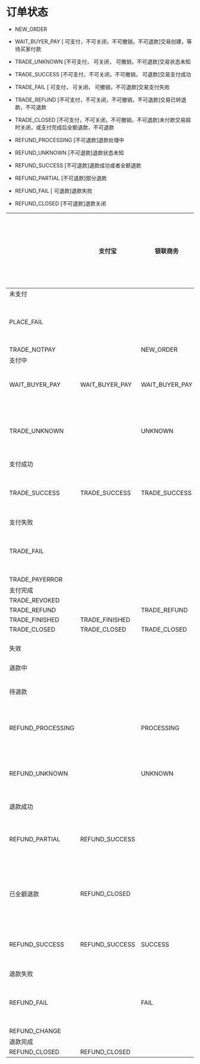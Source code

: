 # 订单状态

-  NEW_ORDER 
-  WAIT_BUYER_PAY     [  可支付，不可关闭，不可撤销，不可退款]交易创建，等待买家付款
-  TRADE_UNKNOWN      [不可支付，  可关闭，  可撤销，不可退款]交易状态未知
-  TRADE_SUCCESS      [不可支付，不可关闭，不可撤销，  可退款]交易支付成功
-  TRADE_FAIL         [  可支付，  可关闭，  可撤销，不可退款]交易支付失败
-  TRADE_REFUND       [不可支付，不可关闭，不可撤销，不可退款]交易已转退款，不可退款
-  TRADE_CLOSED       [不可支付，不可关闭，不可撤销，不可退款]未付款交易超时关闭，或支付完成后全额退款，不可退款

-  REFUND_PROCESSING  [不可退款]退款处理中
-  REFUND_UNKNOWN     [不可退款]退款状态未知
-  REFUND_SUCCESS     [不可退款]退款成功或者全额退款
-  REFUND_PARTIAL     [不可退款]部分退款
-  REFUND_FAIL        [  可退款]退款失败
-  REFUND_CLOSED      [不可退款]退款关闭

|                   |支付宝        |银联商务      |工商银行   |工商银行-融e联|微信       |建设银行|               |建设银行-外联平台|
|  ----             | ---          | ---          | ---       | ----         | ----      | ----   | ----          | ----            |
| 未支付            |              |              |           |              |           |        |               |                 |
| PLACE_FAIL        |              |              |-1:下单失败|              |           |        |               |                 |
| TRADE_NOTPAY      |              |NEW_ORDER     |           |              |NOTPAY     |N       |               |                 |
| 支付中            |              |              |           |              |           |        |               |                 |
| WAIT_BUYER_PAY    |WAIT_BUYER_PAY|WAIT_BUYER_PAY|0：支付中  |0：支付中     |USERPAYING |        |1 待支付       |                 |
| TRADE_UNKNOWN     |              |UNKNOWN       |           |              |           |U       |               |2:待银行确认     |
| 支付成功          |              |              |           |              |           |        |               |                 |
| TRADE_SUCCESS     |TRADE_SUCCESS |TRADE_SUCCESS |1：支付成功|1：支付成功   |SUCCESS    |Y       |2 成功         |1:成功           |
| 支付失败          |              |              |           |              |           |        |               |                 |
| TRADE_FAIL        |              |              |2：支付失败|2：支付失败   |           |        |3 失败         |0:失败           |
| TRADE_PAYERROR    |              |              |           |              |PAYERROR   |        |               |                 |
| 支付完成          |              |              |           |              |           |        |               |                 |
| TRADE_REVOKED     |              |              |           |              |REVOKED    |        |               |                 |
| TRADE_REFUND      |              |TRADE_REFUND  |           |              |REFUND     |        |               |                 |
| TRADE_FINISHED    |TRADE_FINISHED|              |           |              |           |        |               |                 |
| TRADE_CLOSED      |TRADE_CLOSED  |TRADE_CLOSED  |           |              |CLOSED     |        |               |                 |
| 失效              |              |              |           |              |           |        |6 失效         |                 |
| 退款中            |              |              |           |              |           |        |               |                 |
| 待退款            |              |              |           |              |           |        |7 待退款       |                 |
| REFUND_PROCESSING |              |PROCESSING    |           |              |PROCESSING |        |a 待处理       |                 |
| REFUND_UNKNOWN    |              |UNKNOWN      |0：退款可疑 |              |           |        |9 待轮询       |5:待银行确认     |
| 退款成功          |              |              |           |              |           |        |               |                 |
| REFUND_PARTIAL    |REFUND_SUCCESS|              |           |              |           |        |5 部分退款     |3:已部分退款     |
| 已全额退款        |REFUND_CLOSED |              |           |              |           |        |4 全部退款     |4:已全额退款     |
| REFUND_SUCCESS    |REFUND_SUCCESS|SUCCESS       |1：退款成功|1：退货成功   |SUCCESS    |        |               |                 |
| 退款失败          |              |              |           |              |           |        |               |                 |
| REFUND_FAIL       |              |FAIL          |2：退款失败|2：退货失败   |           |        |8 退款失败     |                 |
| REFUND_CHANGE     |              |              |           |              |CHANGE     |        |               |                 |
| 退款完成          |              |              |           |              |           |        |               |                 |
| REFUND_CLOSED     |REFUND_CLOSED |              |           |              |REFUNDCLOSE|        |               |                 |





